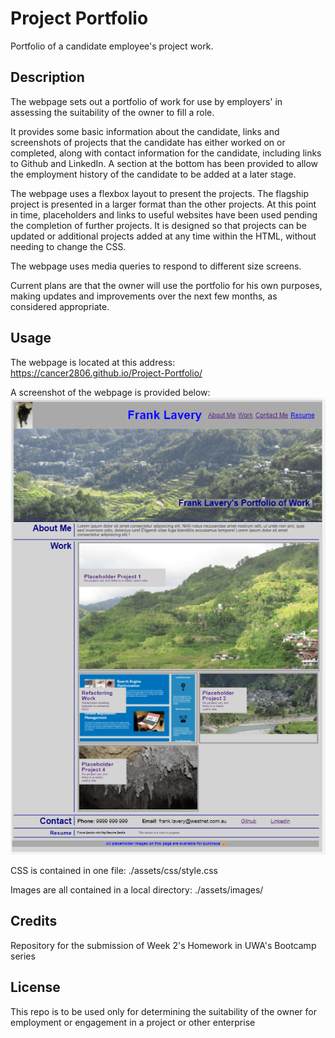 # Project Portfolio
Portfolio of a candidate employee's project work.

## Description
The webpage sets out a portfolio of work for use by employers' in assessing the suitability of the owner to fill a role.

It provides some basic information about the candidate, links and screenshots of projects that the candidate has either worked on or completed, along with contact information for the candidate, including links to Github and LinkedIn.  A section at the bottom has been provided to allow the employment history of the candidate to be added at a later stage.

 The webpage uses a flexbox layout to present the projects.  The flagship project is presented in a larger format than the other projects.  At this point in time, placeholders and links to useful websites have been used pending the completion of further projects.  It is designed so that projects can be updated or additional projects added at any time within the HTML, without needing to change the CSS.

 The webpage uses media queries to respond to different size screens.

 Current plans are that the owner will use the portfolio for his own purposes, making updates and improvements over the next few months, as considered appropriate.


## Usage
The webpage is located at this address:  https://cancer2806.github.io/Project-Portfolio/

A screenshot of the webpage is provided below:
![Application Screenshot](./assets/images/PortfolioScreenshot.png)

CSS is contained in one file:  ./assets/css/style.css

Images are all contained in a local directory:  ./assets/images/


## Credits
Repository for the submission of Week 2's Homework in UWA's Bootcamp series


## License
This repo is to be used only for determining the suitability of the owner for employment or engagement in a project or other enterprise

